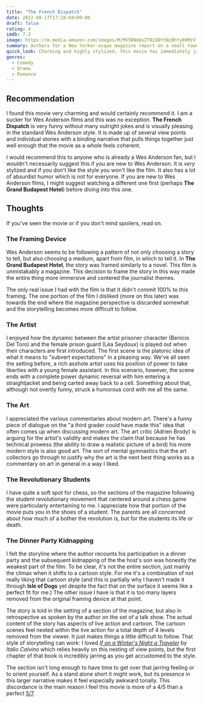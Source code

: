 ```yaml
---
title: "The French Dispatch"
date: 2022-08-17T17:18:04+09:00
draft: false
rating: 4
imdb: 7.2
image: https://m.media-amazon.com/images/M/MV5BNmQxZTNiODYtNzBhYy00MzVlLWJlN2UtNTc4YWZjMDIwMmEzXkEyXkFqcGdeQXVyMTkxNjUyNQ@@._V1_SX800.jpg
summary: Authors for a New Yorker-esque magazine report on a small town in France
quick_look: Charming and highly stylized, this movie has immediately joined my shelf of favorites. Great if you are a Wes Anderson fan or just someone looking for absurdist humor.
genres:
  - Comedy
  - Drama
  - Romance
---
```


## Recommendation

I found this movie very charming and would certainly recommend it. I am a sucker for Wes Anderson films and this was no exception. **The French Dispatch** is very funny without many outright jokes and is visually pleasing in the standard Wes Anderson style. It is made up of several view points and individual stories with a binding narrative that pulls things together just well enough that the movie as a whole feels coherent.

I would recommend this to anyone who is already a Wes Anderson fan, but I wouldn't necessarily suggest this if you are new to Wes Anderson. It is _very_ stylized and if you don't like the style you won't like the film. It also has a lot of absurdist humor which is not for everyone. If you are new to Wes Anderson films, I might suggest watching a different one first (perhaps **The Grand Budapest Hotel**) before diving into this one.

## Thoughts
If you've seen the movie or if you don't mind spoilers, read on.

### The Framing Device
Wes Anderson seems to be following a pattern of not only choosing a story to tell, but also choosing a medium, apart from film, in which to tell it. In **The Grand Budapest Hotel**, the story was framed similarly to a novel. This film is unmistakably a magazine. This decision to frame the story in this way made the entire thing more immersive and centered the journalist themes.

The only real issue I had with the film is that it didn't commit 100% to this framing. The one portion of the film I disliked (more on this later) was towards the end where the magazine perspective is discarded somewhat and the storytelling becomes more difficult to follow.

### The Artist

I enjoyed how the dynamic between the artist prisoner character (Benicio Del Toro) and the female prison guard (Léa Seydoux) is played out when their characters are first introduced. The first scene is the platonic idea of what it means to "subvert expectations" in a pleasing way. We've all seen the setting before, a rich asshole artist uses his position of power to take liberties with a young female assistant. In this scenario, however, the scene ends with a complete power dynamic reversal with him entering a straightjacket and being carted away back to a cell. Something about that, although not overtly funny, struck a humorous cord with me all the same.

### The Art

I appreciated the various commentaries about modern art. There's a funny piece of dialogue on the "a third grader could have made this" idea that often comes up when discussing modern art. The art critic (Adrien Brody) is arguing for the artist's validity and makes the claim that because he has technical prowess (the ability to draw a realistic picture of a bird) his more modern style is also good art. The sort of mental gymnastics that the art collectors go through to justify why the art is the next best thing works as a commentary on art in general in a way I liked.

### The Revolutionary Students

I have quite a soft spot for chess, so the sections of the magazine following the student revolutionary movement that centered around a chess game were particularly entertaining to me. I appreciate how that portion of the movie puts you in the shoes of a student. The parents are all concerned about how much of a bother the revolution is, but for the students its life or death.

### The Dinner Party Kidnapping

I felt the storyline where the author recounts his participation in a dinner party and the subsequent kidnapping of the the host's son was honestly the weakest part of the film. To be clear, it's not the entire section, just mainly the climax when it shifts to a cartoon style. For me it's a combination of not really liking that cartoon style (and this is partially why I haven't made it through **Isle of Dogs** yet despite the fact that on the surface it seems like a perfect fit for me.) The other issue I have is that it is too many layers removed from the original framing device at that point.

The story is told in the setting of a section of the magazine, but also in retrospective as spoken by the author on the set of a talk show. The actual content of the story has aspects of live action and cartoon. The cartoon scenes feel nested within the live action for a total depth of 4 levels removed from the viewer. It just makes things a little difficult to follow. That style of storytelling can work: I loved [_If on a Winter's Night a Traveler_](https://www.goodreads.com/book/show/374233.If_on_a_Winter_s_Night_a_Traveler) by _Italio Calvino_ which relies heavily on this nesting of view points, but the first chapter of that book is incredibly jarring as you get accustomed to the style.

The section isn't long enough to have time to get over that jarring feeling or to orient yourself. As a stand alone short it might work, but its presence in this larger narrative makes it feel especially awkward tonally. This discordance is the main reason I feel this movie is more of a 4/5 than a perfect [5/7](https://www.dictionary.com/e/memes/5-7/).
